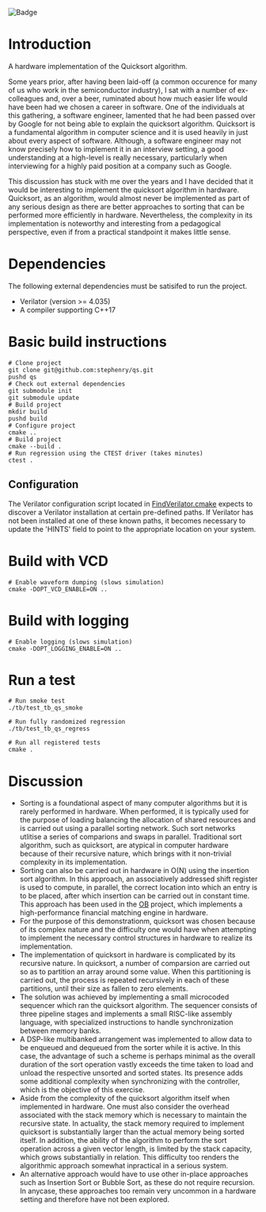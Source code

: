 ![Badge](https://github.com/stephenry/qs/workflows/cmake/badge.svg)

# Introduction

A hardware implementation of the Quicksort algorithm.

Some years prior, after having been laid-off (a common occurence for
many of us who work in the semiconductor industry), I sat with a
number of ex-colleagues and, over a beer, ruminated about how much
easier life would have been had we chosen a career in software. One of
the individuals at this gathering, a software engineer, lamented that
he had been passed over by Google for not being able to explain the
quicksort algorithm. Quicksort is a fundamental algorithm in computer
science and it is used heavily in just about every aspect of
software. Although, a software engineer may not know precisely how to
implement it in an interview setting, a good understanding at a
high-level is really necessary, particularly when interviewing for a
highly paid position at a company such as Google.

This discussion has stuck with me over the years and I have decided
that it would be interesting to implement the quicksort algorithm in
hardware. Quicksort, as an algorithm, would almost never be
implemented as part of any serious design as there are better
approaches to sorting that can be performed more efficiently in
hardware. Nevertheless, the complexity in its implementation is
noteworthy and interesting from a pedagogical perspective, even if
from a practical standpoint it makes little sense.

# Dependencies

The following external dependencies must be satisifed to run the project.

* Verilator (version >= 4.035)
* A compiler supporting C++17

# Basic build instructions

``` shell
# Clone project
git clone git@github.com:stephenry/qs.git
pushd qs
# Check out external dependencies
git submodule init
git submodule update
# Build project
mkdir build
pushd build
# Configure project
cmake ..
# Build project
cmake --build .
# Run regression using the CTEST driver (takes minutes)
ctest .
```

## Configuration

The Verilator configuration script located in
[FindVerilator.cmake](./cmake/FindVerilator.cmake) expects to discover
a Verilator installation at certain pre-defined paths. If Verilator
has not been installed at one of these known paths, it becomes
necessary to update the 'HINTS' field to point to the appropriate
location on your system.

# Build with VCD

``` shell
# Enable waveform dumping (slows simulation)
cmake -DOPT_VCD_ENABLE=ON ..
```

# Build with logging

``` shell
# Enable logging (slows simulation)
cmake -DOPT_LOGGING_ENABLE=ON ..
```

# Run a test

``` shell
# Run smoke test
./tb/test_tb_qs_smoke

# Run fully randomized regression
./tb/test_tb_qs_regress

# Run all registered tests
cmake .
```

# Discussion

* Sorting is a foundational aspect of many computer algorithms but it
  is rarely performed in hardware. When performed, it is typically
  used for the purpose of loading balancing the allocation of shared
  resources and is carried out using a parallel sorting network. Such
  sort networks utlitise a series of comparions and swaps in
  parallel. Traditional sort algorithm, such as quicksort, are
  atypical in computer hardware because of their recursive nature,
  which brings with it non-trivial complexity in its implementation.
* Sorting can also be carried out in hardware in O(N) using the
  insertion sort algorithm. In this approach, an associatively
  addressed shift register is used to compute, in parallel, the
  correct location into which an entry is to be placed, after which
  insertion can be carried out in constant time. This approach has
  been used in the [OB](http://www.github.com/stephenry/ob) project,
  which implements a high-performance financial matching engine in
  hardware.
* For the purpose of this demonstrationm, quicksort was chosen because
  of its complex nature and the difficulty one would have when
  attempting to implement the necessary control structures in hardware
  to realize its implementation.
* The implementation of quicksort in hardware is complicated by its
  recursive nature. In quicksort, a number of comparsion are carried
  out so as to partition an array around some value. When this
  partitioning is carried out, the process is repeated recursively in
  each of these partitions, until their size as fallen to zero
  elements.
* The solution was achieved by implementing a small microcoded
  sequencer which ran the quicksort algorithm. The sequencer consists
  of three pipeline stages and implements a small RISC-like assembly
  language, with specialized instructions to handle synchronization
  between memory banks.
* A DSP-like multibanked arrangement was implemented to allow data to
  be enqueued and dequeued from the sorter while it is active. In this
  case, the advantage of such a scheme is perhaps minimal as the
  overall duration of the sort operation vastly exceeds the time taken
  to load and unload the respective unsorted and sorted states. Its
  presence adds some additional complexity when synchronizing with the
  controller, which is the objective of this exercise.
* Aside from the complexity of the quicksort algorithm itself when
  implemented in hardware. One must also consider the overhead
  associated with the stack memory which is necessary to maintain the
  recursive state. In actuality, the stack memory required to
  implement quicksort is substantially larger than the actual memory
  being sorted itself. In addition, the ability of the algorithm to
  perform the sort operation across a given vector length, is limited
  by the stack capacity, which grows substantially in relation. This
  difficulty too renders the algorithmic approach somewhat inpractical
  in a serious system.
* An alternative approach would have to use other in-place approaches
  such as Insertion Sort or Bubble Sort, as these do not require
  recursion. In anycase, these approaches too remain very uncommon in
  a hardware setting and therefore have not been explored.

